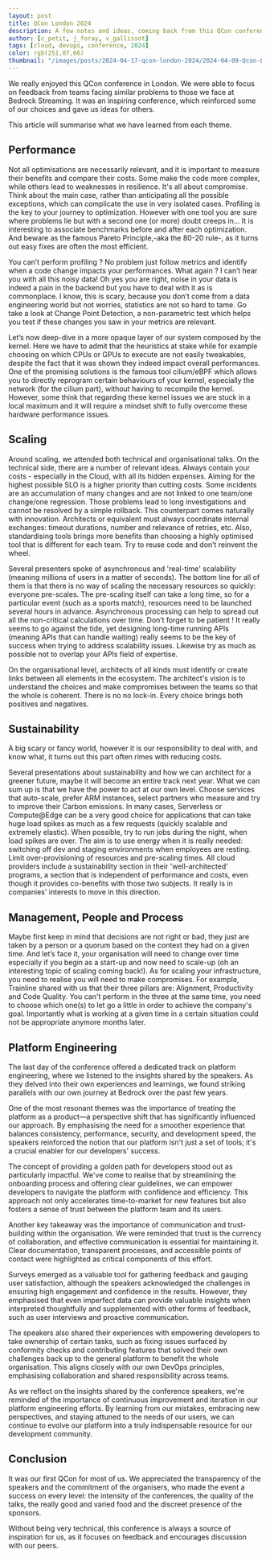 ```yaml
---
layout: post
title: QCon London 2024
description: A few notes and ideas, coming back from this QCon conference at London.
author: [c_petit, j_foray, v_gallissot]
tags: [cloud, devops, conference, 2024]
color: rgb(251,87,66)
thumbnail: "/images/posts/2024-04-17-qcon-london-2024/2024-04-09-Qcon-London-arrival.jpg"
---
```


We really enjoyed this QCon conference in London. We were able to focus on feedback from teams facing similar problems to those we face at Bedrock Streaming. It was an inspiring conference, which reinforced some of our choices and gave us ideas for others.

This article will summarise what we have learned from each theme.


## Performance

Not all optimisations are necessarily relevant, and it is important to measure their benefits and compare their costs. Some make the code more complex, while others lead to weaknesses in resilience. It's all about compromise.
Think about the main case, rather than anticipating all the possible exceptions, which can complicate the use in very isolated cases.
Profiling is the key to your journey to optimization. However with one tool you are sure where problems lie but with a second one (or more) doubt creeps in… It is interesting to associate benchmarks before and after each optimization. And beware as the famous Pareto Principle,-aka the 80-20 rule-, as it turns out easy fixes are often the most efficient.

You can’t perform profiling ? No problem just follow metrics and identify when a code change impacts your performances. What again ? I can’t hear you with all this noisy data! Oh yes you are right, noise in your data is indeed a pain in the backend but you have to deal with it as is commonplace. I know, this is scary, because you don’t come from a data engineering world but not worries, statistics are not so hard to tame. Go take a look at Change Point Detection, a non-parametric test which helps you test if these changes you saw in your metrics are relevant.

Let’s now deep-dive in a more opaque layer of our system composed by the kernel. Here we have to admit that the heuristics at stake while for example choosing on which CPUs or GPUs to execute are not easily tweakables, despite the fact that it was shown they indeed impact overall performances. 
One of the promising solutions is the famous tool cilium/eBPF which allows you to directly reprogram certain behaviours of your kernel, especially the network (for the cilium part), without having to recompile the kernel. 
However, some think that regarding these kernel issues we are stuck in a local maximum and it will require a mindset shift to fully overcome these hardware performance issues.



## Scaling

Around scaling, we attended both technical and organisational talks.
On the technical side, there are a number of relevant ideas. Always contain your costs - especially in the Cloud, with all its hidden expenses. Aiming for the highest possible SLO is a higher priority than cutting costs.
Some incidents are an accumulation of many changes and are not linked to one team/one change/one regression. Those problems lead to long investigations and cannot be resolved by a simple rollback. This counterpart comes naturally with innovation.
Architects or equivalent must always coordinate internal exchanges: timeout durations, number and relevance of retries, etc.
Also, standardising tools brings more benefits than choosing a highly optimised tool that is different for each team. Try to reuse code and don’t reinvent the wheel.


Several presenters spoke of asynchronous and 'real-time' scalability (meaning millions of users in a matter of seconds). The bottom line for all of them is that there is no way of scaling the necessary resources so quickly: everyone pre-scales. The pre-scaling itself can take a long time, so for a particular event (such as a sports match), resources need to be launched several hours in advance. Asynchronous processing can help to spread out all the non-critical calculations over time.
Don’t forget to be patient ! It really seems to go against the tide, yet designing long-time running APIs (meaning APIs that can handle waiting) really seems to be the key of success when trying to address scalability issues. Likewise try as much as possible not to overlap your APIs field of expertise.

On the organisational level, architects of all kinds must identify or create links between all elements in the ecosystem.
The architect's vision is to understand the choices and make compromises between the teams so that the whole is coherent. There is no no lock-in. Every choice brings both positives and negatives.


## Sustainability

A big scary or fancy world, however it is our responsibility to deal with, and know what, it turns out this part often rimes with reducing costs. 

Several presentations about sustainability and how we can architect for a greener future, maybe it will become an entire track next year.
What we can sum up is that we have the power to act at our own level. Choose services that auto-scale, prefer ARM instances, select partners who measure and try to improve their Carbon emissions. In many cases, Serverless or Compute@Edge can be a very good choice for applications that can take huge load spikes as much as a few requests (quickly scalable and extremely elastic). When possible, try to run jobs during the night, when load spikes are over. 
The aim is to use energy when it is really needed: switching off dev and staging environments when employees are resting. Limit over-provisioning of resources and pre-scaling times.
All cloud providers include a sustainability section in their 'well-architected' programs, a section that is independent of performance and costs, even though it provides co-benefits with those two subjects. 
It really is in companies' interests to move in this direction.


## Management, People and  Process

Maybe first keep in mind that decisions are not right or bad, they just are taken by a person or a quorum based on the context they had on a given time. And let’s face it, your organisation will need to change over time especially if you begin as a start-up and now need to scale-up (oh an interesting topic of scaling coming back!).
As for scaling your infrastructure, you need to realise you will need to make compromises. For example, Trainline shared with us that their three pillars are: Alignment, Productivity and Code Quality. You can't perform in the three at the same time, you need to choose which one(s) to let go a little in order to achieve the company's goal. Importantly what is working at a given time in a certain situation could not be appropriate anymore months later.


## Platform Engineering

The last day of the conference offered a dedicated track on platform engineering, where we listened to the insights shared by the speakers. As they delved into their own experiences and learnings, we found striking parallels with our own journey at Bedrock over the past few years.

One of the most resonant themes was the importance of treating the platform as a product—a perspective shift that has significantly influenced our approach. By emphasising the need for a smoother experience that balances consistency, performance, security, and development speed, the speakers reinforced the notion that our platform isn't just a set of tools; it's a crucial enabler for our developers' success.

The concept of providing a golden path for developers stood out as particularly impactful. We've come to realise that by streamlining the onboarding process and offering clear guidelines, we can empower developers to navigate the platform with confidence and efficiency. This approach not only accelerates time-to-market for new features but also fosters a sense of trust between the platform team and its users.

Another key takeaway was the importance of communication and trust-building within the organisation. We were reminded that trust is the currency of collaboration, and effective communication is essential for maintaining it. Clear documentation, transparent processes, and accessible points of contact were highlighted as critical components of this effort.

Surveys emerged as a valuable tool for gathering feedback and gauging user satisfaction, although the speakers acknowledged the challenges in ensuring high engagement and confidence in the results. However, they emphasised that even imperfect data can provide valuable insights when interpreted thoughtfully and supplemented with other forms of feedback, such as user interviews and proactive communication.

The speakers also shared their experiences with empowering developers to take ownership of certain tasks, such as fixing issues surfaced by conformity checks and contributing features that solved their own challenges back up to the general platform to benefit the whole organisation. This aligns closely with our own DevOps principles, emphasising collaboration and shared responsibility across teams.

As we reflect on the insights shared by the conference speakers, we're reminded of the importance of continuous improvement and iteration in our platform engineering efforts. By learning from our mistakes, embracing new perspectives, and staying attuned to the needs of our users, we can continue to evolve our platform into a truly indispensable resource for our development community.


## Conclusion

It was our first QCon for most of us. We appreciated the transparency of the speakers and the commitment of the organisers, who made the event a success on every level: the intensity of the conferences, the quality of the talks, the really good and varied food and the discreet presence of the sponsors.

Without being very technical, this conference is always a source of inspiration for us, as it focuses on feedback and encourages discussion with our peers.


